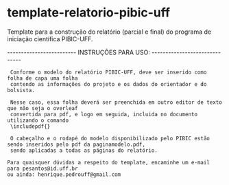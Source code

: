 # template-relatorio-pibic-uff
Template para a construção do relatório (parcial e final) do programa de iniciação científica PIBIC-UFF.

------------------------- INSTRUÇÕES PARA USO: ------------------------------

     Conforme o modelo do relatório PIBIC-UFF, deve ser inserido como folha de capa uma folha
     contendo as informações do projeto e os dados do orientador e do bolsista.
    
     Nesse caso, essa folha deverá ser preenchida em outro editor de texto que não seja o overleaf
     convertida para pdf, e logo em seguida, incluida no documento utilizando o comando
     \includepdf{}
     
     O cabeçalho e o rodapé do modelo disponibilizado pelo PIBIC estão sendo inseridos pelo pdf da paginamodelo.pdf,
     sendo aplicadas a todas as páginas do relatório.
    
    Para quaisquer dúvidas a respeito do template, encaminhe um e-mail para pesantos@id.uff.br
    ou ainda: henrique.pedrouff@gmail.com
     
